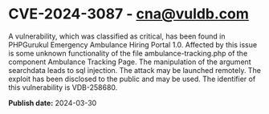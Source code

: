 # CVE-2024-3087 - cna@vuldb.com

A vulnerability, which was classified as critical, has been found in PHPGurukul Emergency Ambulance Hiring Portal 1.0. Affected by this issue is some unknown functionality of the file ambulance-tracking.php of the component Ambulance Tracking Page. The manipulation of the argument searchdata leads to sql injection. The attack may be launched remotely. The exploit has been disclosed to the public and may be used. The identifier of this vulnerability is VDB-258680.

**Publish date:** 2024-03-30
